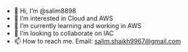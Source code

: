 - 👋 Hi, I’m @salim8898
- 👀 I’m interested in Cloud and AWS
- 🌱 I’m currently learning and working in AWS
- 💞️ I’m looking to collaborate on IAC
- 📫 How to reach me. Email: salim.shaikh9967@gmail.com

<!---
salim8898/salim8898 is a ✨ special ✨ repository because its `README.md` (this file) appears on your GitHub profile.
You can click the Preview link to take a look at your changes.
--->
